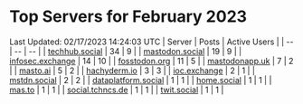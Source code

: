 # Top Servers for February 2023
Last Updated: 02/17/2023 14:24:03 UTC
| Server | Posts | Active Users |
| -- | -- | -- |
| [techhub.social](https://techhub.social/tags/PowerShell) | 34 | 9 |
| [mastodon.social](https://mastodon.social/tags/PowerShell) | 19 | 9 |
| [infosec.exchange](https://infosec.exchange/tags/PowerShell) | 14 | 10 |
| [fosstodon.org](https://fosstodon.org/tags/PowerShell) | 11 | 5 |
| [mastodonapp.uk](https://mastodonapp.uk/tags/PowerShell) | 7 | 2 |
| [masto.ai](https://masto.ai/tags/PowerShell) | 5 | 2 |
| [hachyderm.io](https://hachyderm.io/tags/PowerShell) | 3 | 3 |
| [ioc.exchange](https://ioc.exchange/tags/PowerShell) | 2 | 1 |
| [mstdn.social](https://mstdn.social/tags/PowerShell) | 2 | 2 |
| [dataplatform.social](https://dataplatform.social/tags/PowerShell) | 1 | 1 |
| [home.social](https://home.social/tags/PowerShell) | 1 | 1 |
| [mas.to](https://mas.to/tags/PowerShell) | 1 | 1 |
| [social.tchncs.de](https://social.tchncs.de/tags/PowerShell) | 1 | 1 |
| [twit.social](https://twit.social/tags/PowerShell) | 1 | 1 |
